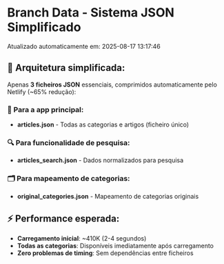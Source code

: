 # Branch Data - Sistema JSON Simplificado
Atualizado automaticamente em: 2025-08-17 13:17:46

## 🎯 Arquitetura simplificada:
Apenas **3 ficheiros JSON** essenciais, comprimidos automaticamente pelo Netlify (~65% redução):

### 📱 Para a app principal:
- **articles.json** - Todas as categorias e artigos (ficheiro único)

### 🔍 Para funcionalidade de pesquisa:
- **articles_search.json** - Dados normalizados para pesquisa

### 🗂️ Para mapeamento de categorias:
- **original_categories.json** - Mapeamento de categorias originais

## ⚡ Performance esperada:
- **Carregamento inicial**: ~410K (2-4 segundos)
- **Todas as categorias**: Disponíveis imediatamente após carregamento
- **Zero problemas de timing**: Sem dependências entre ficheiros
